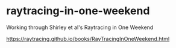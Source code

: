 # raytracing-in-one-weekend
Working through Shirley et al's Raytracing in One Weekend

https://raytracing.github.io/books/RayTracingInOneWeekend.html
